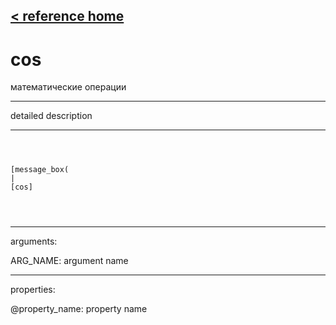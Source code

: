[< reference home](ceammc_lib.html)
---

# cos


математические операции

---

detailed description
<br>


---


```



[message_box(                                 
|
[cos]


            
```

---
arguments:

ARG_NAME: argument name<br>

---
properties:

@property_name: property name<br>

